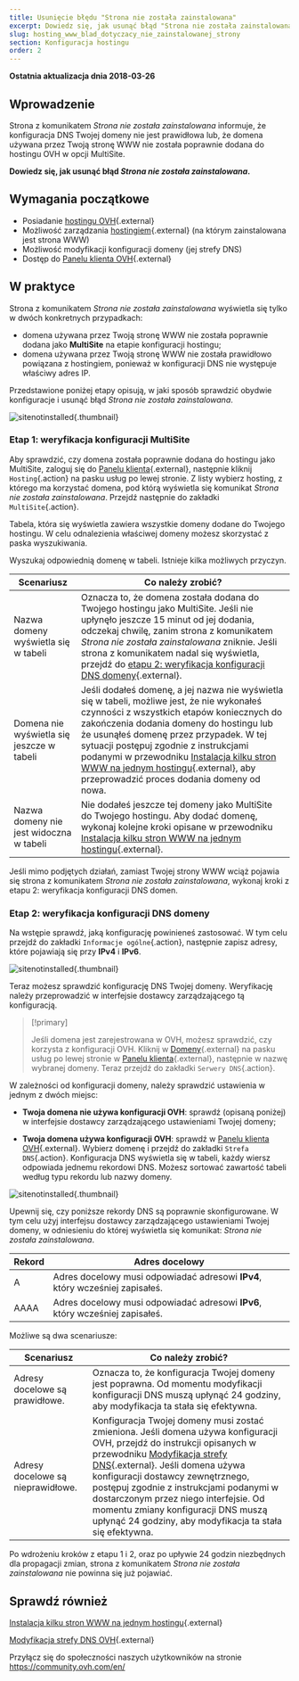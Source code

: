 ```yaml
---
title: Usunięcie błędu "Strona nie została zainstalowana"
excerpt: Dowiedz się, jak usunąć błąd "Strona nie została zainstalowana"
slug: hosting_www_blad_dotyczacy_nie_zainstalowanej_strony
section: Konfiguracja hostingu
order: 2
---
```

**Ostatnia aktualizacja dnia 2018-03-26**

## Wprowadzenie

Strona z komunikatem *Strona nie została zainstalowana* informuje, że konfiguracja DNS Twojej domeny nie jest prawidłowa lub, że domena używana przez Twoją stronę WWW nie została poprawnie dodana do hostingu OVH w opcji MultiSite.

**Dowiedz się, jak usunąć błąd *Strona nie została zainstalowana*.**

## Wymagania początkowe

- Posiadanie [hostingu OVH](https://www.ovh.pl/hosting/){.external}
- Możliwość zarządzania [hostingiem](https://www.ovh.pl/hosting/){.external} (na którym zainstalowana jest strona WWW)
- Możliwość modyfikacji konfiguracji domeny (jej strefy DNS) 
- Dostęp do [Panelu klienta OVH](https://www.ovh.com/auth/?action=gotomanager&from=https://www.ovh.pl/&ovhSubsidiary=pl){.external}

## W praktyce

Strona z komunikatem *Strona nie została zainstalowana* wyświetla się tylko w dwóch konkretnych przypadkach:

- domena używana przez Twoją stronę WWW nie została poprawnie dodana jako **MultiSite** na etapie konfiguracji hostingu;
- domena używana przez Twoją stronę WWW nie została prawidłowo powiązana z hostingiem, ponieważ w konfiguracji DNS nie występuje właściwy adres IP.

Przedstawione poniżej etapy opisują, w jaki sposób sprawdzić obydwie konfiguracje i usunąć błąd *Strona nie została zainstalowana*.

![sitenotinstalled](images/site-not-installed-webpage.png){.thumbnail}

### Etap 1: weryfikacja konfiguracji MultiSite

Aby sprawdzić, czy domena została poprawnie dodana do hostingu jako MultiSite, zaloguj się do [Panelu klienta](https://www.ovh.com/auth/?action=gotomanager&from=https://www.ovh.pl/&ovhSubsidiary=pl){.external}, następnie kliknij `Hosting`{.action} na pasku usług po lewej stronie. Z listy wybierz hosting, z którego ma korzystać domena, pod którą wyświetla się komunikat *Strona nie została zainstalowana*. Przejdź następnie do zakładki `MultiSite`{.action}.

Tabela, która się wyświetla zawiera wszystkie domeny dodane do Twojego hostingu. W celu odnalezienia właściwej domeny możesz skorzystać z paska wyszukiwania. 

Wyszukaj odpowiednią domenę w tabeli. Istnieje kilka możliwych przyczyn.

|Scenariusz|Co należy zrobić?|
|---|---|
|Nazwa domeny wyświetla się w tabeli|Oznacza to, że domena została dodana do Twojego hostingu jako MultiSite. Jeśli nie upłynęło jeszcze 15 minut od jej dodania, odczekaj chwilę, zanim strona z komunikatem *Strona nie została zainstalowana* zniknie. Jeśli strona z komunikatem nadal się wyświetla, przejdź do [etapu 2: weryfikacja konfiguracji DNS domeny](https://docs.ovh.com/pl/hosting/hosting_www_blad_dotyczacy_nie_zainstalowanej_strony/#etap-2-weryfikacja-konfiguracji-dns-domeny){.external}.|
|Domena nie wyświetla się jeszcze w tabeli|Jeśli dodałeś domenę, a jej nazwa nie wyświetla się w tabeli, możliwe jest, że nie wykonałeś czynności z wszystkich etapów koniecznych do zakończenia dodania domeny do hostingu lub że usunąłeś domenę przez przypadek. W tej sytuacji postępuj zgodnie z instrukcjami podanymi w przewodniku [Instalacja kilku stron WWW na jednym hostingu](https://docs.ovh.com/pl/hosting/konfiguracja-multisite-na-hostingu){.external}, aby przeprowadzić proces dodania domeny od nowa.|
|Nazwa domeny nie jest widoczna w tabeli|Nie dodałeś jeszcze tej domeny jako MultiSite do Twojego hostingu. Aby dodać domenę, wykonaj kolejne kroki opisane w przewodniku [Instalacja kilku stron WWW na jednym hostingu](https://docs.ovh.com/pl/hosting/konfiguracja-multisite-na-hostingu){.external}.|

Jeśli mimo podjętych działań, zamiast Twojej strony WWW wciąż pojawia się strona z komunikatem *Strona nie została zainstalowana*, wykonaj kroki z etapu 2: weryfikacja konfiguracji DNS domen. 

### Etap 2: weryfikacja konfiguracji DNS domeny

Na wstępie sprawdź, jaką konfigurację powinieneś zastosować. W tym celu przejdź do zakładki `Informacje ogólne`{.action}, następnie zapisz adresy, które pojawiają się przy **IPv4** i **IPv6**.

![sitenotinstalled](images/site-not-installed-know-a-records.png){.thumbnail}

Teraz możesz sprawdzić konfigurację DNS Twojej domeny. Weryfikację należy przeprowadzić w interfejsie dostawcy zarządzającego tą konfiguracją.

> [!primary]
>
> Jeśli domena jest zarejestrowana w OVH, możesz sprawdzić, czy korzysta z konfiguracji OVH. Kliknij w [Domeny](https://www.ovh.com/auth/?action=gotomanager&from=https://www.ovh.pl/&ovhSubsidiary=pl){.external} na pasku usług po lewej stronie w [Panelu klienta](https://www.ovh.com/auth/?action=gotomanager&from=https://www.ovh.pl/&ovhSubsidiary=pl){.external}, następnie w nazwę wybranej domeny. Teraz przejdź do zakładki `Serwery DNS`{.action}.
>

W zależności od konfiguracji domeny, należy sprawdzić ustawienia w jednym z dwóch miejsc:

- **Twoja domena nie używa konfiguracji OVH**: sprawdź (opisaną poniżej) w interfejsie dostawcy zarządzającego ustawieniami Twojej domeny; 

- **Twoja domena używa konfiguracji OVH**: sprawdź w [Panelu klienta OVH](https://www.ovh.com/auth/?action=gotomanager&from=https://www.ovh.pl/&ovhSubsidiary=pl){.external}. Wybierz domenę i przejdź do zakładki `Strefa DNS`{.action}. Konfiguracja DNS wyświetla się w tabeli, każdy wiersz odpowiada jednemu rekordowi DNS. Możesz sortować zawartość tabeli według typu rekordu lub nazwy domeny.

![sitenotinstalled](images/site-not-installed-edit-ovh-dns-zone.png){.thumbnail}

Upewnij się, czy poniższe rekordy DNS są poprawnie skonfigurowane. W tym celu użyj interfejsu dostawcy zarządzającego ustawieniami Twojej domeny, w odniesieniu do której wyświetla się komunikat: *Strona nie została zainstalowana*.

|Rekord|Adres docelowy|
|---|---|
|A|Adres docelowy musi odpowiadać adresowi **IPv4**, który wcześniej zapisałeś.|
|AAAA|Adres docelowy musi odpowiadać adresowi **IPv6**, który wcześniej zapisałeś.|

Możliwe są dwa scenariusze:

|Scenariusz|Co należy zrobić?|
|---|---|
|Adresy docelowe są prawidłowe.|Oznacza to, że konfiguracja Twojej domeny jest poprawna. Od momentu modyfikacji konfiguracji DNS muszą upłynąć 24 godziny, aby modyfikacja ta stała się efektywna.|
|Adresy docelowe są nieprawidłowe.|Konfiguracja Twojej domeny musi zostać zmieniona. Jeśli domena używa konfiguracji OVH, przejdź do instrukcji opisanych w przewodniku [Modyfikacja strefy DNS](https://docs.ovh.com/pl/domains/hosting_www_jak_edytowac_strefe_dns/){.external}. Jeśli domena używa konfiguracji dostawcy zewnętrznego, postępuj zgodnie z instrukcjami podanymi w dostarczonym przez niego interfejsie. Od momentu zmiany konfiguracji DNS muszą upłynąć 24 godziny, aby modyfikacja ta stała się efektywna.|

Po wdrożeniu kroków z etapu 1 i 2, oraz po upływie 24 godzin niezbędnych dla propagacji zmian, strona z komunikatem *Strona nie została zainstalowana* nie powinna się już pojawiać.

## Sprawdź również 

[Instalacja kilku stron WWW na jednym hostingu](https://docs.ovh.com/pl/hosting/konfiguracja-multisite-na-hostingu){.external}

[Modyfikacja strefy DNS OVH](https://docs.ovh.com/pl/domains/hosting_www_jak_edytowac_strefe_dns/){.external}

Przyłącz się do społeczności naszych użytkowników na stronie <https://community.ovh.com/en/>